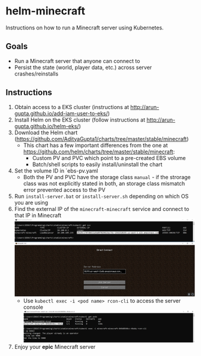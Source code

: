# helm-minecraft

Instructions on how to run a Minecraft server using Kubernetes.

## Goals

- Run a Minecraft server that anyone can connect to
- Persist the state (world, player data, etc.) across server crashes/reinstalls

## Instructions

1. Obtain access to a EKS cluster (instructions at http://arun-gupta.github.io/add-iam-user-to-eks/)
2. Install Helm on the EKS cluster (follow instructions at http://arun-gupta.github.io/helm-eks/) 	
3. Download the Helm chart (https://github.com/AdityaGupta1/charts/tree/master/stable/minecraft)
    - This chart has a few important differences from the one at https://github.com/helm/charts/tree/master/stable/minecraft:
        - Custom PV and PVC which point to a pre-created EBS volume
        - Batch/shell scripts to easily install/uninstall the chart 
4. Set the volume ID in `ebs-pv.yaml
    - Both the PV and PVC have the storage class `manual` - if the strorage class was not explicitly stated in both, an storage class mismatch error prevented access to the PV
5. Run `install-server.bat` or `install-server.sh` depending on which OS you are using
6. Find the external IP of the `minecraft-minecraft` service and connect to that IP in Minecraft
![](server-ip.png)
    - Use `kubectl exec -i <pod name> rcon-cli` to access the server console
![](console.png)
7. Enjoy your **epic** Minecraft server
